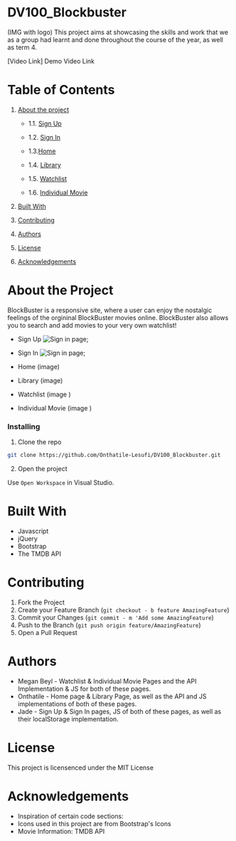 # DV100_Blockbuster

(IMG with logo)
This project aims at showcasing the skills and work that we as a group had learnt and done throughout the course of the year, as well as term 4. 

[Video Link]
Demo Video Link

# Table of Contents

1. [About the project](#about-the-project)
    * 1.1. [Sign Up](#signup)
  
    * 1.2. [Sign In](#signin)
  
    * 1.3.[Home](#home)
   
    * 1.4. [Library](#library)
  
    * 1.5. [Watchlist](#watchlist)
  
    * 1.6. [Individual Movie](#movie)
  
2. [Built With](#built-with)

3. [Contributing](#contributing) 
  
4. [Authors](#authors)
 
5. [License](#license)
   
6. [Acknowledgements](#acknowledgements)

# About the Project

BlockBuster is a responsive site, where a user can enjoy the nostalgic feelings of the orgininal BlockBuster movies online. BlockBuster also allows you to search and add movies to your very own watchlist!
  * Sign Up
        ![Sign in page](../DV100_Blockbuster/assets/Page%20screenshots/SIGN%20UP.png); 

  *  Sign In
        ![Sign in page](../DV100_Blockbuster/assets/Page%20screenshots/LOGIN.png);     
  *  Home
      (image)
      
  * Library
      (image)
          
  * Watchlist
      (image )

 * Individual Movie
      (image )

### Installing

1. Clone the repo
```sh
git clone https://github.com/Onthatile-Lesufi/DV100_Blockbuster.git
```
2. Open the project

Use `Open Workspace` in Visual Studio.
   
# Built With 
* Javascript
* jQuery
* Bootstrap
* The TMDB API

# Contributing

1. Fork the Project
2. Create your Feature Branch (`git checkout - b feature AmazingFeature`)
3. Commit your Changes (`git commit - m 'Add some AmazingFeature`)
4. Push to the Branch (`git push origin feature/AmazingFeature`)
5. Open a Pull Request

# Authors
  * Megan Beyl - Watchlist & Individual Movie Pages and the API Implementation & JS for both of these pages.
  * Onthatile - Home page & Library Page, as well as the API and JS implementations of both of these pages.
  * Jade - Sign Up & Sign In pages, JS of both of these pages, as well as their localStorage implementation.

# License
This project is licensenced under the MIT License 

# Acknowledgements
* Inspiration of certain code sections: 
* Icons used in this project are from Bootstrap's Icons
* Movie Information: TMDB API
